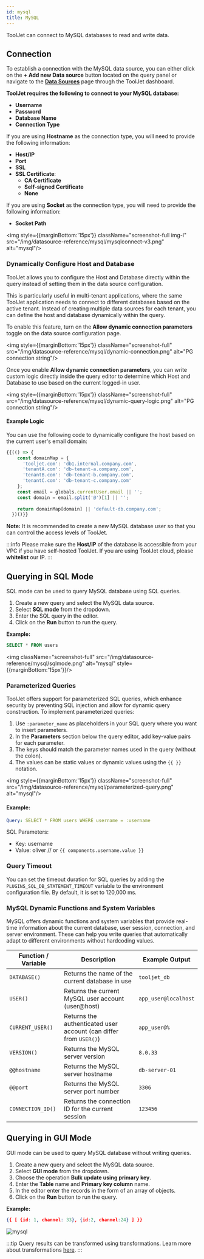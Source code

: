 ```yaml
---
id: mysql
title: MySQL
---
```


ToolJet can connect to MySQL databases to read and write data.

<div style={{paddingTop:'24px'}}>

## Connection

To establish a connection with the MySQL data source, you can either click on the **+ Add new Data source** button located on the query panel or navigate to the **[Data Sources](/docs/data-sources/overview)** page through the ToolJet dashboard.

**ToolJet requires the following to connect to your MySQL database:**

- **Username**
- **Password**
- **Database Name**
- **Connection Type**

If you are using **Hostname** as the connection type, you will need to provide the following information:

- **Host/IP**
- **Port**
- **SSL**
- **SSL Certificate**:
  - **CA Certificate**
  - **Self-signed Certificate**
  - **None**

If you are using **Socket** as the connection type, you will need to provide the following information:

- **Socket Path**

<img style={{marginBottom:'15px'}} className="screenshot-full img-l" src="/img/datasource-reference/mysql/mysqlconnect-v3.png" alt="mysql"/>

### Dynamically Configure Host and Database

ToolJet allows you to configure the Host and Database directly within the query instead of setting them in the data source configuration.

This is particularly useful in multi-tenant applications, where the same ToolJet application needs to connect to different databases based on the active tenant. Instead of creating multiple data sources for each tenant, you can define the host and database dynamically within the query.

To enable this feature, turn on the **Allow dynamic connection parameters** toggle on the data source configuration page.

<img style={{marginBottom:'15px'}} className="screenshot-full" src="/img/datasource-reference/mysql/dynamic-connection.png" alt="PG connection string"/>

Once you enable **Allow dynamic connection parameters**, you can write custom logic directly inside the query editor to determine which Host and Database to use based on the current logged-in user.

<img style={{marginBottom:'15px'}} className="screenshot-full" src="/img/datasource-reference/mysql/dynamic-query-logic.png" alt="PG connection string"/>

#### Example Logic

You can use the following code to dynamically configure the host based on the current user's email domain:

```js
{{(() => {
    const domainMap = {
      'tooljet.com': 'db1.internal.company.com',
      'tenantA.com': 'db-tenant-a.company.com',
      'tenantB.com': 'db-tenant-b.company.com',
      'tenantC.com': 'db-tenant-c.company.com'
    };
    const email = globals.currentUser.email || '';
    const domain = email.split('@')[1] || '';
    
    return domainMap[domain] || 'default-db.company.com';
  })()}}
```

**Note:** It is recommended to create a new MySQL database user so that you can control the access levels of ToolJet.

:::info
Please make sure the **Host/IP** of the database is accessible from your VPC if you have self-hosted ToolJet. If you are using ToolJet cloud, please **whitelist** our IP.
:::

</div>

<div style={{paddingTop:'24px'}}>

## Querying in SQL Mode

SQL mode can be used to query MySQL database using SQL queries. 

1. Create a new query and select the MySQL data source.
2. Select **SQL mode** from the dropdown.
3. Enter the SQL query in the editor.
4. Click on the **Run** button to run the query.

**Example:**

```sql
SELECT * FROM users
```

<img className="screenshot-full" src="/img/datasource-reference/mysql/sqlmode.png" alt="mysql" style={{marginBottom:'15px'}}/>

### Parameterized Queries

ToolJet offers support for parameterized SQL queries, which enhance security by preventing SQL injection and allow for dynamic query construction. To implement parameterized queries:

1. Use `:parameter_name` as placeholders in your SQL query where you want to insert parameters.
2. In the **Parameters** section below the query editor, add key-value pairs for each parameter.
3. The keys should match the parameter names used in the query (without the colon).
4. The values can be static values or dynamic values using the `{{ }}` notation.

<img style={{marginBottom:'15px'}} className="screenshot-full" src="/img/datasource-reference/mysql/parameterized-query.png" alt="mysql"/>

#### Example:
```yaml
Query: SELECT * FROM users WHERE username = :username
```
SQL Parameters:
- Key: username
- Value: oliver // or `{{ components.username.value }}`

### Query Timeout

You can set the timeout duration for SQL queries by adding the `PLUGINS_SQL_DB_STATEMENT_TIMEOUT` variable to the environment configuration file. By default, it is set to 120,000 ms.

### MySQL Dynamic Functions and System Variables

MySQL offers dynamic functions and system variables that provide real-time information about the current database, user session, connection, and server environment. These can help you write queries that automatically adapt to different environments without hardcoding values.

| Function / Variable | Description                                                       | Example Output       |
| ------------------- | ----------------------------------------------------------------- | -------------------- |
| `DATABASE()`        | Returns the name of the current database in use                   | `tooljet_db`         |
| `USER()`            | Returns the current MySQL user account (user\@host)               | `app_user@localhost` |
| `CURRENT_USER()`    | Returns the authenticated user account (can differ from `USER()`) | `app_user@%`         |
| `VERSION()`         | Returns the MySQL server version                                  | `8.0.33`             |
| `@@hostname`        | Returns the MySQL server hostname                                 | `db-server-01`       |
| `@@port`            | Returns the MySQL server port number                              | `3306`               |
| `CONNECTION_ID()`   | Returns the connection ID for the current session                 | `123456`             |

## Querying in GUI Mode

GUI mode can be used to query MySQL database without writing queries. 

1. Create a new query and select the MySQL data source.
2. Select **GUI mode** from the dropdown.
3. Choose the operation **Bulk update using primary key**.
4. Enter the **Table** name and **Primary key column** name.
5. In the editor enter the records in the form of an array of objects.
6. Click on the **Run** button to run the query.

**Example:**

```json
{{ [ {id: 1, channel: 33}, {id:2, channel:24} ] }}
```

<div style={{textAlign: 'center'}}>

<img className="screenshot-full" src="/img/datasource-reference/mysql/guinew.png" alt="mysql"/>

</div>

:::tip
Query results can be transformed using transformations. Learn more about transformations [here](/docs/tutorial/transformations).
:::

</div>
